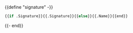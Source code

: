 {{define "signature" -}}
```python
{{if .Signature}}{{.Signature}}{{else}}{{.Name}}{{end}}
```
{{- end}}